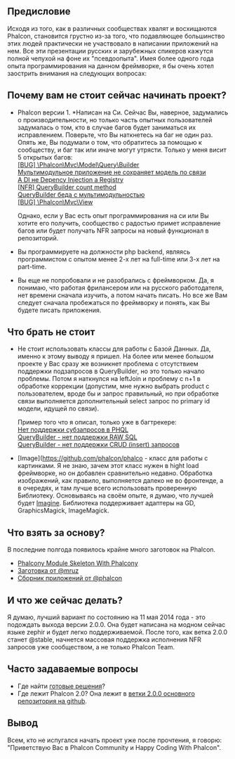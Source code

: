 ## Предисловие
Исходя из того, как в различных сообществах хвалят и восхищаются Phalcon, становится грустно из-за того, что подавляющее большинство этих людей практически не участвовало в написании приложений на нем.
Все эти презентации русских и зарубежных спикеров кажутся полной чепухой на фоне их "псевдоопыта".
Имея более одного года опыта программирования на данном фреймворке, я бы очень хотел заострить внимания на следующих вопросах:

## Почему вам не стоит сейчас начинать проект?

-	Phalcon версии 1. *Написан на Си. Сейчас Вы, наверное, задумались о производительности, но только часть опытных пользователей задумалась о том, кто в случае багов будет заниматься их исправлением.
	Поверьте, что Вы наткнетесь на баг не один раз. Опять же, Вы подумали о том, что обратитесь за помощью к сообществу, и баг так или иначе могут утрясти. Только у меня висит 5 открытых багов: <br />
	[[BUG] \Phalcon\Mvc\Model\Query\Builder](https://github.com/phalcon/cphalcon/issues/1542) <br />
	[Мультимодульное приложение не сохраняет модель по связи](https://github.com/phalcon/cphalcon/issues/1296) <br />
	[А DI не Depency Injection а Registry](https://github.com/phalcon/cphalcon/issues/1209) <br />
	[[NFR] QueryBuilder count method](https://github.com/phalcon/cphalcon/issues/1156) <br />
	[QueryBuilder беда с мультимодульностью](https://github.com/phalcon/cphalcon/issues/1111) <br />
	[[BUG] \Phalcon\Mvc\View](https://github.com/phalcon/cphalcon/issues/1282)

	Однако, если у Вас есть опыт программирования на си или Вы хотите его получить, сообщество с радостью примет исправление багов или будет получать NFR запросы на новый функционал в репозиторий.

-	Вы программируете на должности php backend, являясь программистом с опытом менее 2-х лет на full-time или 3-х лет на part-time.
-	Вы еще не попробовали и не разобрались с фреймворком. Да, я понимаю, что работая фрилансером или на русского работодателя, нет времени сначала изучить, а потом начать писать.
	Но все же Вам следует сначала пробежаться по фреймворку и понять, как Вы будете писать приложения.

## Что брать не стоит

-	Не стоит использовать классы для работы с Базой Данных. Да, именно к этому выводу я пришел.
	На более или менее большом проекте у Вас сразу же возникнет проблема с отсутствием поддержки подзапросов в QueryBuilder, но это только начало проблемы.
	Потом я наткнулся на leftJoin и проблему с n+1 в обработке коррекции (допустим, мне нужно выбрать product с пользователем, вроде бы и запрос правильный, но при обработке связи выполняется дополнительный select запрос по primary id модели, идущей по связи).

	Пример того что я описал, только уже в багтрекере: <br />
	[Нет поддержки субзапросов в PHQL](https://github.com/phalcon/cphalcon/issues/496) <br />
	[QueryBuilder - нет поддержки RAW SQL](https://github.com/phalcon/cphalcon/issues/2052) <br />
	[QueryBuilder - нет поддержки CRUD (insert) запросов](https://github.com/phalcon/cphalcon/issues/1925)

-	[Image](https://github.com/phalcon/phalco - класс для работы с картинками.
	Я не знаю, зачем этот класс нужен в hight load фреймворке, но он добавлен сравнительно недавно.
	Обработка изображений, как правило, выполняется далеко не во фронтенде, а в очередях, и там лучше всего использовать проверенную Библиотеку.
	Основываясь на своём опыте, я думаю, что лучшей будет [Imagine](https://github.com/avalanche123/Imagine).
	Библиотека поддерживает адаптеры на GD, GraphicsMagick, ImageMagick.

## Что взять за основу?
В последние полгода появилось крайне много заготовок на Phalcon.

-	[Phalcony Module Skeleton With Phalcony](https://github.com/ovr/phalcon-module-phalcony-skeleton)
-	[Заготовка от @mruz](https://github.com/mruz/base-app)
-	[Сборник приложений от @phalcon](https://github.com/phalcon/mvc)

## И что же сейчас делать?
Я думаю, лучший вариант по состоянию на 11 мая 2014 года - это подождать выхода версии 2.0.0.
Она будет написана на модном сейчас языке zephir и будет легко поддерживаемой.
После того, как ветка 2.0.0 станет @stable, начнется массовая поддержка исполнения NFR запросов уже сообществом, а не только Phalcon Team.

## Часто задаваемые вопросы

- 	Где найти [готовые решения](http://vk.com/topic-45934290_28803365)?
-	Где лежит Phalcon 2.0? Она лежит в [ветки 2.0.0 основного репозитория на github](https://github.com/phalcon/cphalcon/tree/2.0.0).

## Вывод
Всем, кто не испугался начать проект уже после прочтения, я говорю: "Приветствую Вас в Phalcon Community и Happy Coding With Phalcon".
